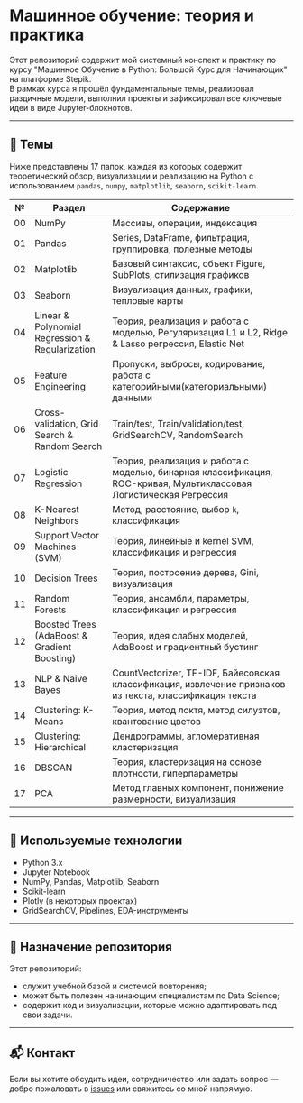 # Машинное обучение: теория и практика

Этот репозиторий содержит мой системный конспект и практику по курсу "Машинное Обучение в Python: Большой Курс для Начинающих" на платформе Stepik.  
В рамках курса я прошёл фундаментальные темы, реализовал раздичные модели, выполнил проекты и зафиксировал все ключевые идеи в виде Jupyter-блокнотов.

---

## 🧠 Темы

Ниже представлены 17 папок, каждая из которых содержит теоретический обзор, визуализации и реализацию на Python с использованием `pandas`, `numpy`, `matplotlib`, `seaborn`, `scikit-learn`.

| №  | Раздел                                                      | Содержание                                                                |
|----|-------------------------------------------------------------|---------------------------------------------------------------------------|
| 00 | NumPy                                                       | Массивы, операции, индексация                                             |
| 01 | Pandas                                                      | Series, DataFrame, фильтрация, группировка, полезные методы               |
| 02 | Matplotlib                                                  | Базовый синтаксис, объект Figure, SubPlots, стилизация графиков           |
| 03 | Seaborn                                                     | Визуализация данных, графики, тепловые карты                              |
| 04 | Linear & Polynomial Regression & Regularization             | Теория, реализация и работа с моделью, Регуляризация L1 и L2, Ridge & Lasso регрессия, Elastic Net                       |
| 05 | Feature Engineering                                         | Пропуски, выбросы, кодирование, работа с категорийными(категориальными) данными                                          |
| 06 | Cross-validation, Grid Search & Random Search               | Train/test, Train/validation/test, GridSearchCV, RandomSearch             |
| 07 | Logistic Regression                                         | Теория, реализация и работа с моделью, бинарная классификация, ROC-кривая, Мультиклассовая Логистическая Регрессия       |
| 08 | K-Nearest Neighbors                                         | Метод, расстояние, выбор `k`, классификация                               |
| 09 | Support Vector Machines (SVM)                               | Теория, линейные и kernel SVM, классификация и регрессия                  |
| 10 | Decision Trees                                              | Теория, построение дерева, Gini, визуализация                             |
| 11 | Random Forests                                              | Теория, ансамбли, параметры, классификация и регрессия                    |
| 12 | Boosted Trees (AdaBoost & Gradient Boosting)                | Теория, идея слабых моделей, AdaBoost и градиентный бустинг               |
| 13 | NLP & Naive Bayes                                           | CountVectorizer, TF-IDF, Байесовская классификация, извлечение признаков из текста, классификация текста                 |
| 14 | Clustering: K-Means                                         | Теория, метод локтя, метод силуэтов, квантование цветов                   |
| 15 | Clustering: Hierarchical                                    | Дендрограммы, агломеративная кластеризация                                |
| 16 | DBSCAN                                                      | Теория, кластеризация на основе плотности, гиперпараметры                 |
| 17 | PCA                                                         | Метод главных компонент, понижение размерности, визуализация              |

---

## 🧰 Используемые технологии

- Python 3.x
- Jupyter Notebook
- NumPy, Pandas, Matplotlib, Seaborn
- Scikit-learn
- Plotly (в некоторых проектах)
- GridSearchCV, Pipelines, EDA-инструменты

---

## 📎 Назначение репозитория

Этот репозиторий:
- служит учебной базой и системой повторения;
- может быть полезен начинающим специалистам по Data Science;
- содержит код и визуализации, которые можно адаптировать под свои задачи.

---

## 📬 Контакт

Если вы хотите обсудить идеи, сотрудничество или задать вопрос — добро пожаловать в [issues](https://github.com/A-Chern0v/ml-course-theory-practice/issues) или свяжитесь со мной напрямую.
